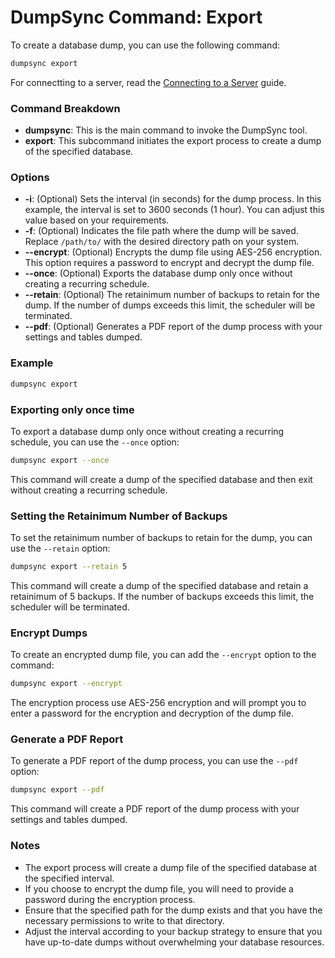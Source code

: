 # DumpSync Command: Export

To create a database dump, you can use the following command:

```bash
dumpsync export
```

For connectting to a server, read the [Connecting to a Server](connection.md) guide.

### Command Breakdown

- **dumpsync**: This is the main command to invoke the DumpSync tool.
- **export**: This subcommand initiates the export process to create a dump of the specified database.

### Options

- **-i**: (Optional) Sets the interval (in seconds) for the dump process. In this example, the interval is set to 3600 seconds (1 hour). You can adjust this value based on your requirements.
- **-f**: (Optional) Indicates the file path where the dump will be saved. Replace `/path/to/` with the desired directory path on your system.
- **--encrypt**: (Optional) Encrypts the dump file using AES-256 encryption. This option requires a password to encrypt and decrypt the dump file.
- **--once**: (Optional) Exports the database dump only once without creating a recurring schedule.
- **--retain**: (Optional) The retainimum number of backups to retain for the dump. If the number of dumps exceeds this limit, the scheduler will be terminated.
- **--pdf**: (Optional) Generates a PDF report of the dump process with your settings and tables dumped.

### Example

```bash
dumpsync export
```

### Exporting only once time

To export a database dump only once without creating a recurring schedule, you can use the `--once` option:

```bash
dumpsync export --once
```

This command will create a dump of the specified database and then exit without creating a recurring schedule.

### Setting the Retainimum Number of Backups

To set the retainimum number of backups to retain for the dump, you can use the `--retain` option:

```bash
dumpsync export --retain 5
```

This command will create a dump of the specified database and retain a retainimum of 5 backups. If the number of backups exceeds this limit, the scheduler will be terminated.

### Encrypt Dumps

To create an encrypted dump file, you can add the `--encrypt` option to the command:

```bash
dumpsync export --encrypt
```

The encryption process use AES-256 encryption and will prompt you to enter a password for the encryption and decryption of the dump file.

### Generate a PDF Report

To generate a PDF report of the dump process, you can use the `--pdf` option:

```bash
dumpsync export --pdf
```

This command will create a PDF report of the dump process with your settings and tables dumped.

### Notes

- The export process will create a dump file of the specified database at the specified interval.
- If you choose to encrypt the dump file, you will need to provide a password during the encryption process.
- Ensure that the specified path for the dump exists and that you have the necessary permissions to write to that directory.
- Adjust the interval according to your backup strategy to ensure that you have up-to-date dumps without overwhelming your database resources.
